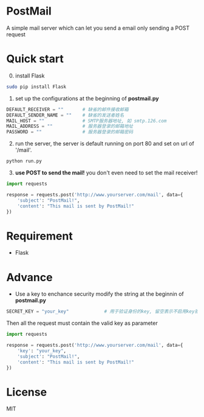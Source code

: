 # PostMail
A simple mail server which can let you send a email only sending a POST request

# Quick start

0. install Flask
```bash
sudo pip install Flask
```
1. set up the configurations at the beginning of **postmail.py**
```python
DEFAULT_RECEIVER = ""       # 缺省的邮件接收邮箱
DEFAULT_SENDER_NAME = ""    # 缺省的发送者姓名
MAIL_HOST = ""              # SMTP服务器地址, 如 smtp.126.com
MAIL_ADDRESS = ""           # 服务器登录的邮箱地址
PASSWORD = ""               # 服务器登录的邮箱密码
```
2. run the server, the server is default running on port 80 and set on url of '/mail'.
```bash
python run.py
```
3. **use POST to send the mail!**
you don't even need to set the mail receiver!
```python
import requests

response = requests.post('http://www.yourserver.com/mail', data={
    'subject': "PostMail!",
    'content': "This mail is sent by PostMail!"
})
```

# Requirement
- Flask

# Advance

- Use a key to enchance security
modify the string at the beginnin of **postmail.py**
```python
SECRET_KEY = "your_key"             # 用于验证身份的key, 留空表示不启用key验证机制
```
Then all the request must contain the valid key as parameter
```python
import requests

response = requests.post('http://www.yourserver.com/mail', data={
    'key': "your_key",
    'subject': "PostMail!",
    'content': "This mail is sent by PostMail!"
})
```

# License
MIT

